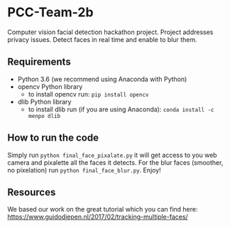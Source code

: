 # PCC-Team-2b
Computer vision facial detection hackathon project. Project addresses privacy issues. Detect faces in real time and enable to blur them.


## Requirements
  * Python 3.6 (we recommend using Anaconda with Python)
  * opencv Python library 
    - to install opencv run: ```pip install opencv```
  * dlib Python library
    - to install dlib run (if you are using Anaconda): ```conda install -c menpo dlib ```
    
    
## How to run the code
Simply run ```python final_face_pixalate.py``` it will get access to you web camera and pixalette all the faces it detects.
For the blur faces (smoother, no pixelation) run ```python final_face_blur.py```.
Enjoy!


## Resources
We based our work on the great tutorial which you can find here: <https://www.guidodiepen.nl/2017/02/tracking-multiple-faces/>

